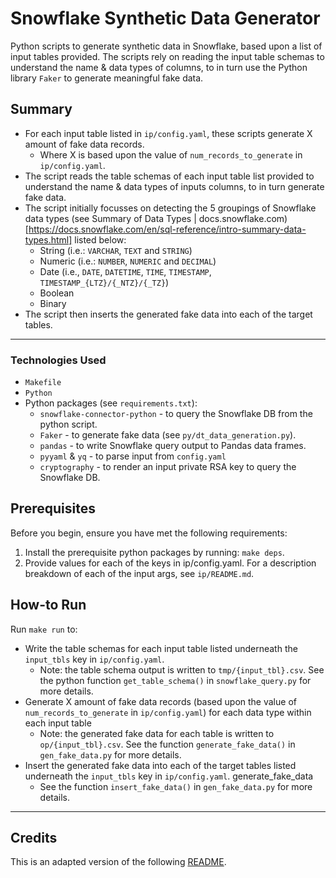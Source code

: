 # Snowflake Synthetic Data Generator

Python scripts to generate synthetic data in Snowflake, based upon a list of input tables provided. The scripts rely on reading the input table schemas to understand the name & data types of columns, to in turn use the Python library `Faker` to generate meaningful fake data.

## Summary

* For each input table listed in `ip/config.yaml`, these scripts generate X amount of fake data records.
  * Where X is based upon the value of `num_records_to_generate` in `ip/config.yaml`.
* The script reads the table schemas of each input table list provided to understand the name & data types of inputs columns, to in turn generate fake data.
* The script initially focusses on detecting the 5 groupings of Snowflake data types (see Summary of Data Types | docs.snowflake.com)[https://docs.snowflake.com/en/sql-reference/intro-summary-data-types.html] listed below:
  * String (i.e.: `VARCHAR`, `TEXT` and `STRING`)
  * Numeric (i.e.: `NUMBER`, `NUMERIC` and `DECIMAL`)
  * Date (i.e., `DATE`, `DATETIME`, `TIME`, `TIMESTAMP`, `TIMESTAMP_{LTZ}/{_NTZ}/{_TZ}`)
  * Boolean
  * Binary
* The script then inserts the generated fake data into each of the target tables.

---

### Technologies Used

* `Makefile`
* `Python`
* Python packages (see `requirements.txt`):
  * `snowflake-connector-python` - to query the Snowflake DB from the python script.
  * `Faker` - to generate fake data (see `py/dt_data_generation.py`).
  * `pandas` - to write Snowflake query output to Pandas data frames.
  * `pyyaml` & `yq` - to parse input from `config.yaml`
  * `cryptography` - to render an input private RSA key to query the Snowflake DB.

## Prerequisites

Before you begin, ensure you have met the following requirements:

1. Install the prerequisite python packages by running: `make deps`.
2. Provide values for each of the keys in ip/config.yaml. For a description breakdown of each of the input args, see `ip/README.md`.

## How-to Run

Run `make run` to:

* Write the table schemas for each input table listed underneath the `input_tbls` key in `ip/config.yaml`.
  * Note: the table schema output is written to `tmp/{input_tbl}.csv`. See the python function `get_table_schema()` in `snowflake_query.py` for more details.
* Generate X amount of fake data records (based upon the value of `num_records_to_generate` in `ip/config.yaml`) for each data type within each input table
  * Note: the generated fake data for each table is written to `op/{input_tbl}.csv`. See the function `generate_fake_data()` in `gen_fake_data.py` for more details.
* Insert the generated fake data into each of the target tables listed underneath the `input_tbls` key in `ip/config.yaml`.
  generate_fake_data
  * See the function `insert_fake_data()` in `gen_fake_data.py` for more details.

---

## Credits

This is an adapted version of the following [README](https://gist.github.com/DomPizzie/7a5ff55ffa9081f2de27c315f5018afc).

